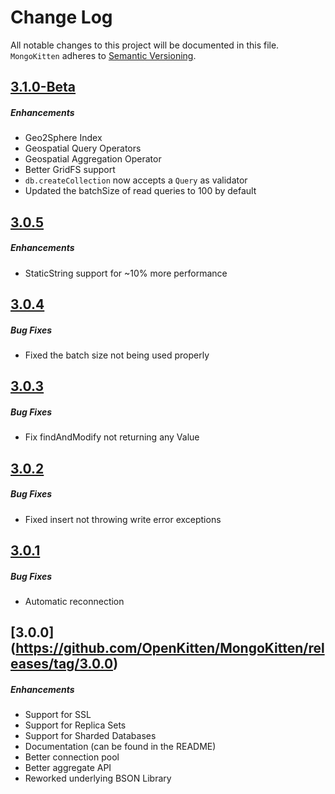 # Change Log
All notable changes to this project will be documented in this file.
`MongoKitten` adheres to [Semantic Versioning](http://semver.org/).

## [3.1.0-Beta](https://github.com/OpenKitten/MongoKitten/tree/mongokitten31)
##### Enhancements
* Geo2Sphere Index
* Geospatial Query Operators
* Geospatial Aggregation Operator
* Better GridFS support
* `db.createCollection` now accepts a `Query` as validator
* Updated the batchSize of read queries to 100 by default

## [3.0.5](https://github.com/OpenKitten/MongoKitten/releases/tag/3.0.5)
##### Enhancements
* StaticString support for ~10% more performance

## [3.0.4](https://github.com/OpenKitten/MongoKitten/releases/tag/3.0.4)
##### Bug Fixes
* Fixed the batch size not being used properly

## [3.0.3](https://github.com/OpenKitten/MongoKitten/releases/tag/3.0.3)
##### Bug Fixes
* Fix findAndModify not returning any Value

## [3.0.2](https://github.com/OpenKitten/MongoKitten/releases/tag/3.0.2)
##### Bug Fixes
* Fixed insert not throwing write error exceptions

## [3.0.1](https://github.com/OpenKitten/MongoKitten/releases/tag/3.0.1)
##### Bug Fixes
* Automatic reconnection

## [3.0.0] (https://github.com/OpenKitten/MongoKitten/releases/tag/3.0.0)
##### Enhancements
* Support for SSL
* Support for Replica Sets
* Support for Sharded Databases
* Documentation (can be found in the README)
* Better connection pool
* Better aggregate API
* Reworked underlying BSON Library
